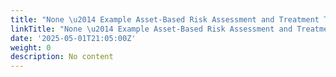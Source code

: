 ```yaml
---
title: "None \u2014 Example Asset-Based Risk Assessment and Treatment Tool"
linkTitle: "None \u2014 Example Asset-Based Risk Assessment and Treatment Tool"
date: '2025-05-01T21:05:00Z'
weight: 0
description: No content
---
```



